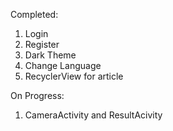 Completed:
1. Login
2. Register
3. Dark Theme
4. Change Language
5. RecyclerView for article

On Progress:
1. CameraActivity and ResultAcivity
